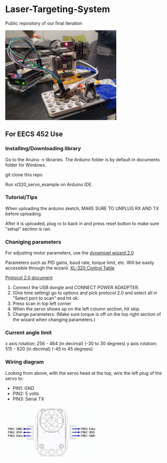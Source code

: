 # Laser-Targeting-System

Public repository of our final iteration

<img src="Laser_tracking_picture.jpg" width="70%" alt="Laser Targeting System" title="Laser Targeting System">

## For EECS 452 Use

### Installing/Downloading library

Go to the Aruino -> libraries. The Arduino folder is by default in documents folder for Windows.

git clone this repo

Run xl320_servo_example on Arduino IDE.

### Tutorial/Tips

When uploading the arduino sketch, MAKE SURE TO UNPLUG RX AND TX before uploading.

After it is uploaded, plug rx tx back in and press reset button to make sure "setup" section is ran.

### Chaniging parameters

For adjusting motor parameters, use the [dynamixel wizard 2.0](https://emanual.robotis.com/docs/en/software/dynamixel/dynamixel_wizard2/)

Parameters such as PID gains, baud rate, torque limit, etc. Will be easily accessible through the wizard. [XL-320 Control Table](https://emanual.robotis.com/docs/en/dxl/x/xl320/#control-table-data-address)

[Protocol 2.0 document](http://support.robotis.com/en/product/actuator/dynamixel_pro/communication/instruction_status_packet.htm) 

1. Connect the USB dongle and CONNECT POWER ADADPTER.
2. (One time setting) go to options and pick protocol 2.0 and select all in "Select port to scan" and hit ok.
3. Press scan in top left corner
4. When the servo shows up on the left column section, hit skip.
5. Change parameters. (Make sure torque is off on the top right section of the wizard when changing parameters.)

### Current angle limit
x axis rotation: 256 - 464 (in decimal) (-30 to 30 degrees) 
y axis rotation: 515 - 820 (in decimal) (-45 to 45 degrees)

### Wiring diagram

Looking from above, with the servo head at the top, wire the left plug of the servo to:

* PIN1: GND
* PIN2: 5 volts
* PIN3: Serial TX

![Dynamixel XL-320 wiring diagram](XL320-wiring.jpg)

